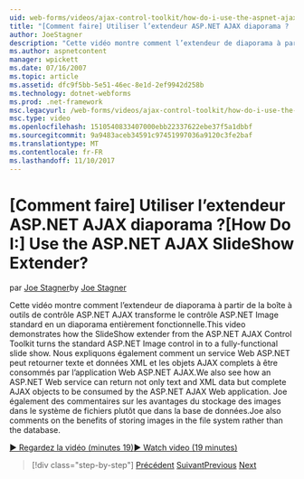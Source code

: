 ```yaml
---
uid: web-forms/videos/ajax-control-toolkit/how-do-i-use-the-aspnet-ajax-slideshow-extender
title: "[Comment faire] Utiliser l’extendeur ASP.NET AJAX diaporama ? | Microsoft Docs"
author: JoeStagner
description: "Cette vidéo montre comment l’extendeur de diaporama à partir de la boîte à outils de contrôle ASP.NET AJAX transforme le contrôle ASP.NET Image standard en une sl entièrement fonctionnelle..."
ms.author: aspnetcontent
manager: wpickett
ms.date: 07/16/2007
ms.topic: article
ms.assetid: dfc9f5bb-5e51-46ec-8e1d-2ef9942d258b
ms.technology: dotnet-webforms
ms.prod: .net-framework
msc.legacyurl: /web-forms/videos/ajax-control-toolkit/how-do-i-use-the-aspnet-ajax-slideshow-extender
msc.type: video
ms.openlocfilehash: 1510540833407000ebb22337622ebe37f5a1dbbf
ms.sourcegitcommit: 9a9483aceb34591c97451997036a9120c3fe2baf
ms.translationtype: MT
ms.contentlocale: fr-FR
ms.lasthandoff: 11/10/2017
---
```

<a name="how-do-i-use-the-aspnet-ajax-slideshow-extender"></a><span data-ttu-id="dbc11-104">[Comment faire] Utiliser l’extendeur ASP.NET AJAX diaporama ?</span><span class="sxs-lookup"><span data-stu-id="dbc11-104">[How Do I:] Use the ASP.NET AJAX SlideShow Extender?</span></span>
====================
<span data-ttu-id="dbc11-105">par [Joe Stagner](https://github.com/JoeStagner)</span><span class="sxs-lookup"><span data-stu-id="dbc11-105">by [Joe Stagner](https://github.com/JoeStagner)</span></span>

<span data-ttu-id="dbc11-106">Cette vidéo montre comment l’extendeur de diaporama à partir de la boîte à outils de contrôle ASP.NET AJAX transforme le contrôle ASP.NET Image standard en un diaporama entièrement fonctionnelle.</span><span class="sxs-lookup"><span data-stu-id="dbc11-106">This video demonstrates how the SlideShow extender from the ASP.NET AJAX Control Toolkit turns the standard ASP.NET Image control in to a fully-functional slide show.</span></span> <span data-ttu-id="dbc11-107">Nous expliquons également comment un service Web ASP.NET peut retourner texte et données XML et les objets AJAX complets à être consommés par l’application Web ASP.NET AJAX.</span><span class="sxs-lookup"><span data-stu-id="dbc11-107">We also see how an ASP.NET Web service can return not only text and XML data but complete AJAX objects to be consumed by the ASP.NET AJAX Web application.</span></span> <span data-ttu-id="dbc11-108">Joe également des commentaires sur les avantages du stockage des images dans le système de fichiers plutôt que dans la base de données.</span><span class="sxs-lookup"><span data-stu-id="dbc11-108">Joe also comments on the benefits of storing images in the file system rather than the database.</span></span>

[<span data-ttu-id="dbc11-109">&#9654; Regardez la vidéo (minutes 19)</span><span class="sxs-lookup"><span data-stu-id="dbc11-109">&#9654; Watch video (19 minutes)</span></span>](https://channel9.msdn.com/Blogs/ASP-NET-Site-Videos/how-do-i-use-the-aspnet-ajax-slideshow-extender)

>[!div class="step-by-step"]
<span data-ttu-id="dbc11-110">[Précédent](how-do-i-use-the-aspnet-ajax-tabs-control.md)
[Suivant](how-do-i-use-the-aspnet-ajax-updatepanelanimation-extender.md)</span><span class="sxs-lookup"><span data-stu-id="dbc11-110">[Previous](how-do-i-use-the-aspnet-ajax-tabs-control.md)
[Next](how-do-i-use-the-aspnet-ajax-updatepanelanimation-extender.md)</span></span>
